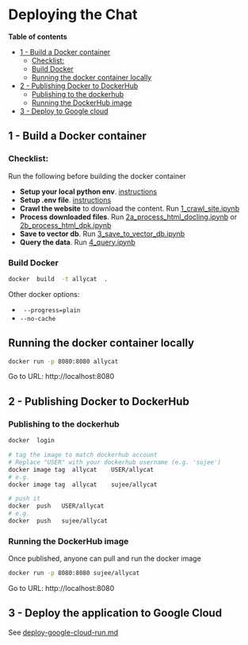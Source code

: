 # Deploying the Chat

**Table of contents**

- [1 - Build a Docker container](#1---build-a-docker-container)
    - [Checklist:](#checklist)
    - [Build Docker](#build-docker)
    - [Running the docker container locally](#running-the-docker-container-locally)
- [2 - Publishing Docker to DockerHub](#2---publishing-docker-to-dockerhub)
    - [Publishing to the dockerhub](#publishing-to-the-dockerhub)
    - [Running the DockerHub image](#running-the-dockerhub-image)
- [3 - Deploy to Google cloud](#3---deploy-the-application-to-google-cloud)


## 1 - Build a Docker container

### Checklist:

Run the following before building the docker container

- **Setup your local python env**.  [instructions](README.md#step-1-setup-python-env)
- **Setup .env file**. [instructions](README.md#61---setup-env-file-with-api-token)
- **Crawl the website** to download the content.  Run [1_crawl_site.ipynb](1_crawl_site.ipynb)
- **Process downloaded files**.  Run [2a_process_html_docling.ipynb](2a_process_html_docling.ipynb)  or [2b_process_html_dpk.ipynb](2b_process_html_dpk.ipynb)
- **Save to vector db**.  Run [3_save_to_vector_db.ipynb](3_save_to_vector_db.ipynb)
- **Query the data**.  Run [4_query.ipynb](4_query.ipynb)

### Build Docker

```bash
docker  build  -t allycat  .
```

Other docker options:

- ` --progress=plain`
- `--no-cache`

## Running the docker container locally

```bash
docker run -p 8080:8080 allycat
```

Go to URL:  http://localhost:8080


## 2 - Publishing Docker to DockerHub

### Publishing to the dockerhub

```bash
docker  login 

# tag the image to match dockerhub account
# Replace "USER" with your dockerhub username (e.g. 'sujee')
docker image tag  allycat    USER/allycat
# e.g.
docker image tag  allycat    sujee/allycat

# push it
docker  push   USER/allycat
# e.g.
docker  push   sujee/allycat
```

###  Running the DockerHub image

Once published, anyone can pull and run the docker image

```bash
docker run -p 8080:8080 sujee/allycat
```

Go to URL:  http://localhost:8080

## 3 - Deploy the application to Google Cloud

See [deploy-google-cloud-run.md](deploy-google-cloud-run.md)